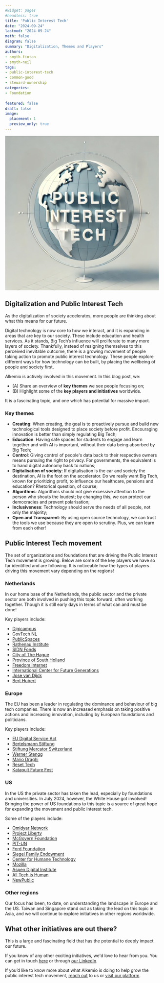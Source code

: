 ```yaml
---
#widget: pages
#headless: true
title: 'Public Interest Tech'
date: "2024-09-24"
lastmod: "2024-09-24"
math: false
diagram: false
summary: "Digitalization, Themes and Players"
authors:
- smyth-fintan
- smyth-neil
tags:
- public-interest-tech
- common-good
- steward-ownership
categories:
- Foundation

featured: false
draft: false
image:
  placement: 1
  preview_only: true
---
```


![](./featured.png)

## Digitalization and Public Interest Tech

As the digitalization of society accelerates, more people are thinking about what this means for our future.

Digital technology is now core to how we interact, and it is expanding in areas that are key to our society. These include education and health services. As it stands, Big Tech’s influence will proliferate to many more layers of society. Thankfully, instead of resigning themselves to this perceived inevitable outcome, there is a growing movement of people taking action to promote public interest technology. These people explore different ways for how technology can be built, by placing the wellbeing of people and society first.

Alkemio is actively involved in this movement. In this blog post, we:
- (A) Share an overview of **key themes** we see people focusing on;
- (B) Highlight some of the **key players and initiatives** worldwide. 

It is a fascinating topic, and one which has potential for massive impact.

### **Key themes** 

- **Creating**: When creating, the goal is to proactively pursue and build new technological tools designed to place society before profit. Encouraging innovation is better than simply regulating Big Tech;
- **Education**: Having safe spaces for students to engage and learn together and with AI is important, without their data being absorbed by Big Tech;
- **Control**: Giving control of people's data back to their respective owners means pursuing the right to privacy. For governments, the equivalent is to hand digital autonomy back to nations;
- **Digitalisation of society**: If digitalisation is the car and society the destination, AI is the foot on the accelerator. Do we really want Big Tech, known for prioritizing profit, to influence our healthcare, pensions and education? Rhetorical question, of course;
- **Algorithms**: Algorithms should not give excessive attention to the person who shouts the loudest; by changing this, we can protect our democracies and prevent polarisation;
- **Inclusiveness**: Technology should serve the needs of all people, not only the majority;
- **Open and Transparent**: By using open source technology, we can trust the tools we use because they are open to scrutiny. Plus, we can learn from each other!


## **Public Interest Tech movement**
The set of organizations and foundations that are driving the Public Interest Tech movement is growing. Below are some of the key players we have so far identified and are following. It is noticeable how the types of players driving this movement vary depending on the regions!


### **Netherlands**
In our home base of the Netherlands, the public sector and the private sector are both involved in pushing this topic forward, often working together. Though it is still early days in terms of what can and must be done! 

Key players include:
- [Digicampus](https://digicampus.tech)
- [GovTech NL](https://www.govtechnl.nl)
- [PublicSpaces](https://english.publicspaces.net)
- [Rathenau Institute](https://www.rathenau.nl/en)
- [SIDN Fonds](https://www.sidn.nl/en/about-sidn/sidn-fund)
- [City of The Hague](https://www.denhaag.nl/en/)
- [Province of South Holland](https://www.zuid-holland.nl)
- [Freedom Internet](https://www.freedominternet.org/about-us)
- [International Center for Future Generations](https://icfg.eu)
- [Jose van Dijck](https://www.uu.nl/staff/JFTMvanDijck)
- [Bert Hubert](https://berthub.eu)


### **Europe**
The EU has been a leader in regulating the dominance and behaviour of big tech companies. There is now an increased emphasis on taking positive actions and increasing innovation, including by European foundations and politicians. 

Key players include:
- [EU Digital Service Act](https://commission.europa.eu/strategy-and-policy/priorities-2019-2024/europe-fit-digital-age/digital-services-act_en#:~:text=Digital%20Services%20Act%20(DSA)%20overview,and%20the%20spread%20of%20disinformation.)
- [Bertelsmann Stiftung](https://www.bertelsmann-stiftung.de/en/home)
- [Stiftung Mercator Switzerland](https://www.stiftung-mercator.ch)
- [Werner Stengg](https://cerre.eu/biographies/werner-stengg/)
- [Mario Draghi](https://www.britannica.com/biography/Mario-Draghi)
- [Reset Tech](https://www.reset.tech)
- [Katapult Future Fest](https://katapultfuturefest.com)


### **US**
In the US the private sector has taken the lead, especially by foundations and universities. In July 2024, however, the White House got involved! Bringing the power of US foundations to this topic is a source of great hope for expanding the movement and public interest tech. 

Some of the players include:
- [Omidyar Network](https://omidyar.com)
- [Project Liberty](https://www.projectliberty.io)
- [McGovern Foundation](https://www.mcgovernfoundation.org.au)
- [PIT-UN](https://pitcases.org)
- [Ford Foundation](https://www.fordfoundation.org)
- [Siegel Family Endowment](https://www.siegelendowment.org)
- [Center for Humane Technology](https://www.humanetech.com)
- [Mozilla](https://www.mozilla.org/en-GB/?v=1)
- [Aspen Digital Institute](https://www.aspendigital.org)
- [All Tech is Human](https://alltechishuman.org)
- [NewPublic](https://newpublic.org)


### **Other regions**
Our focus has been, to date, on understanding the landscape in Europe and the US. Taiwan and Singapore stand out as taking the lead on this topic in Asia, and we will continue to explore initiatives in other regions worldwide.

## What other initiatives are out there?
This is a large and fascinating field that has the potential to deeply impact our future. 


If you know of any other exciting initiatives, we'd love to hear from you. You can get in touch [<u>here</u>](https://www.alkemio.org/contact/) or through [<u>our LinkedIn</u>](https://www.linkedin.com/company/alkemio-foundation/). 


If you’d like to know more about what Alkemio is doing to help grow the public interest tech movement, [<u>reach out</u>](https://www.alkemio.org/contact/) to us or [<u>visit our platform</u>](https://welcome.alkem.io).
